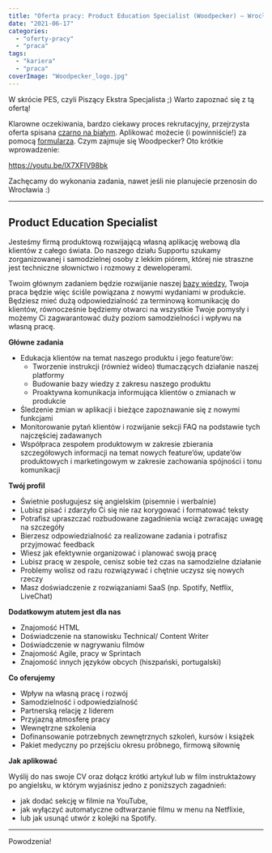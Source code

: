 ```yaml
---
title: "Oferta pracy: Product Education Specialist (Woodpecker) – Wrocław"
date: "2021-06-17"
categories: 
  - "oferty-pracy"
  - "praca"
tags: 
  - "kariera"
  - "praca"
coverImage: "Woodpecker_logo.jpg"
---
```


W skrócie PES, czyli Piszący Ekstra Specjalista ;) Warto zapoznać się z tą ofertą!

Klarowne oczekiwania, bardzo ciekawy proces rekrutacyjny, przejrzysta oferta spisana [czarno na białym](https://woodpecker.co/careers/product-education-specialist/). Aplikować możecie (i powinniście!) za pomocą [formularza](https://system.erecruiter.pl/FormTemplates/RecruitmentForm.aspx?WebID=75ac105559d1477a84999a7c445c8d7a). Czym zajmuje się Woodpecker? Oto krótkie wprowadzenie:

https://youtu.be/lX7XFIV98bk

Zachęcamy do wykonania zadania, nawet jeśli nie planujecie przenosin do Wrocławia :)

* * *

## Product Education Specialist

Jesteśmy firmą produktową rozwijającą własną aplikację webową dla klientów z całego świata. Do naszego działu Supportu szukamy zorganizowanej i samodzielnej osoby z lekkim piórem, której nie straszne jest techniczne słownictwo i rozmowy z deweloperami.

Twoim głównym zadaniem będzie rozwijanie naszej [bazy wiedzy](https://help.woodpecker.co/), Twoja praca będzie więc ściśle powiązana z nowymi wydaniami w produkcie. Będziesz mieć dużą odpowiedzialność za terminową komunikację do klientów, równocześnie będziemy otwarci na wszystkie Twoje pomysły i możemy Ci zagwarantować duży poziom samodzielności i wpływu na własną pracę.

**Główne zadania**

- Edukacja klientów na temat naszego produktu i jego feature’ów:
    - Tworzenie instrukcji (również wideo) tłumaczących działanie naszej platformy
    - Budowanie bazy wiedzy z zakresu naszego produktu
    - Proaktywna komunikacja informująca klientów o zmianach w produkcie
- Śledzenie zmian w aplikacji i bieżące zapoznawanie się z nowymi funkcjami
- Monitorowanie pytań klientów i rozwijanie sekcji FAQ na podstawie tych najczęściej zadawanych
- Współpraca zespołem produktowym w zakresie zbierania szczegółowych informacji na temat nowych feature’ów, update’ów produktowych i marketingowym w zakresie zachowania spójności i tonu komunikacji

**Twój profil**

- Świetnie posługujesz się angielskim (pisemnie i werbalnie)
- Lubisz pisać i zdarzyło Ci się nie raz korygować i formatować teksty
- Potrafisz upraszczać rozbudowane zagadnienia wciąż zwracając uwagę na szczegóły
- Bierzesz odpowiedzialność za realizowane zadania i potrafisz przyjmować feedback
- Wiesz jak efektywnie organizować i planować swoją pracę
- Lubisz pracę w zespole, cenisz sobie też czas na samodzielne działanie
- Problemy wolisz od razu rozwiązywać i chętnie uczysz się nowych rzeczy
- Masz doświadczenie z rozwiązaniami SaaS (np. Spotify, Netflix, LiveChat)

**Dodatkowym atutem jest dla nas**

- Znajomość HTML
- Doświadczenie na stanowisku Technical/ Content Writer
- Doświadczenie w nagrywaniu filmów
- Znajomość Agile, pracy w Sprintach
- Znajomość innych języków obcych (hiszpański, portugalski)

**Co oferujemy**

- Wpływ na własną pracę i rozwój
- Samodzielność i odpowiedzialność
- Partnerską relację z liderem
- Przyjazną atmosferę pracy
- Wewnętrzne szkolenia
- Dofinansowanie potrzebnych zewnętrznych szkoleń, kursów i książek
- Pakiet medyczny po przejściu okresu próbnego, firmową siłownię

**Jak aplikować**

Wyślij do nas swoje CV oraz dołącz krótki artykuł lub w film instruktażowy po angielsku, w którym wyjaśnisz jedno z poniższych zagadnień:

- jak dodać sekcję w filmie na YouTube,
- jak wyłączyć automatyczne odtwarzanie filmu w menu na Netflixie,
- lub jak usunąć utwór z kolejki na Spotify.

* * *

Powodzenia!
